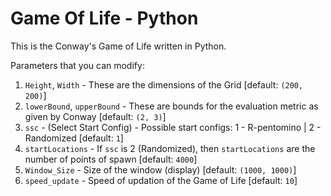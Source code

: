 # Game Of Life - Python
This is the Conway's Game of Life written in Python.

Parameters that you can modify:
1. `Height`, `Width` - These are the dimensions of the Grid [default: `(200, 200)`]
2. `lowerBound`, `upperBound` - These are bounds for the evaluation metric as given by Conway [default: `(2, 3)`]
3. `ssc` - (Select Start Config) - Possible start configs: 1 - R-pentomino | 2 - Randomized [default: `1`]
4. `startLocations` - If `ssc` is 2 (Randomized), then `startLocations` are the number of points of spawn [default: `4000`]
5. `Window_Size` - Size of the window (display) [default: `(1000, 1000)`]
6. `speed_update` - Speed of updation of the Game of Life [default: `10`]
